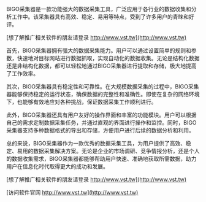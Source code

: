 BIGO采集器是一款功能强大的数据采集工具，广泛应用于各行业的数据收集和分析工作中。该采集器具有高效、稳定、易用等特点，受到了许多用户的青睐和好评。

[想了解推广相关软件的朋友请登录 http://www.vst.tw](http://www.vst.tw)

首先，BIGO采集器拥有强大的数据采集能力。用户可以通过设置简单的规则和参数，快速地对目标网站进行数据抓取，实现自动化的数据收集。无论是结构化数据还是非结构化数据，都可以轻松地通过BIGO采集器进行提取和存储，极大地提高了工作效率。

其次，BIGO采集器具有稳定性和可靠性。在大规模数据采集的过程中，BIGO采集器能够保持稳定的运行状态，确保数据的完整性和准确性。即使在复杂的网络环境下，也能够有效地应对各种挑战，保证数据采集工作顺利进行。

此外，BIGO采集器还具有用户友好的操作界面和丰富的功能模块。用户可以根据自己的需求定制数据采集任务，并通过直观的界面进行操作和监控。同时，BIGO采集器支持多种数据格式的导出和存储，方便用户进行后续的数据分析和利用。

总的来说，BIGO采集器作为一款优秀的数据采集工具，为用户提供了高效、稳定、易用的数据采集解决方案。无论是企业的市场调研、竞争情报分析，还是个人的数据收集需求，BIGO采集器都能够帮助用户快速、准确地获取所需数据，助力用户在信息化时代取得更大的成功和发展。

[想了解推广相关软件的朋友请登录 http://www.vst.tw](http://www.vst.tw)


[访问软件官网 http://www.vst.tw](http://www.vst.tw)
